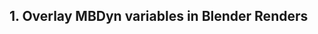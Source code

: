 ## 1. Overlay MBDyn variables in Blender Renders



  [1]: https://www.mbdyn.org/
  [2]: https://www.blender.org/
